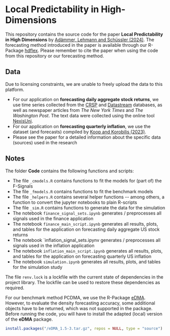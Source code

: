 # Local Predictability in High-Dimensions

This repository contains the source code for the paper **Local Predictability in High Dimensions** by [Adämmer, Lehmann and Schüssler (2024)](https://dx.doi.org/10.2139/ssrn.4342487). The forecasting method introduced in the paper is available through our R-Package [hdflex](https://github.com/lehmasve/hdflex). Please remember to cite the paper when using the code from this repository or our forecasting method.

## Data

Due to licensing constraints, we are unable to freely upload the data to this platform.

* For our application on **forecasting daily aggregate stock returns**, we use time series collected from the [CRSP](https://www.crsp.org) and [Datastream](http://www.lseg.com/en/data-analytics) databases, as well as newspaper articles from *The New York Times* and *The Washington Post*. The text data were collected using the online tool [NexisUni](https://www.lexisnexis.com/en-int/products/nexis-uni). 
* For our application on **forecasting quarterly inflation**, we use the dataset (and forecasts) compiled by [Koop and Korobilis (2023)](https://sites.google.com/site/dimitriskorobilis/matlab/vbdvs).
* Please see the paper for a detailed information about the specific data (sources) used in the research

## Notes

The folder **Code** contains the following functions and scripts:
* The file `_cmodels.R` contains functions to fit the models for (part of) the F-Signals
* The file `_fmodels.R` contains functions to fit the benchmark models
* The file `_helpers.R` contains several helper functions -- among others, a function to convert the jupyter notebooks to plain R-scripts
* The file `_sim.R` contains functions to generate the data for the simulation 
* The notebook `finance_signal_sets.ipynb` generates / preprocesses all signals used in the finance application
* The notebook `finance_main_script.ipynb` generates all results, plots, and tables for the application on forecasting daily aggregate US stock returns
* The notebook `inflation_signal_sets.ipynv generates / preprocesses all signals used in the inflation application
* The notebook `inflation_main_script.ipynb` generates all results, plots, and tables for the application on forecasting quarterly US inflation
* The notebook `simulation.ipynb` generates all results, plots, and tables for the simulation study

The file `renv.lock` is a lockfile with the current state of dependencies in the project library. The lockfile can be used to restore these dependencies as required.

For our benchmark method PCDMA, we use the R-Package [eDMA](https://cran.r-project.org/package=eDMA). However, to evaluate the density forecasting accuracy, some additional objects have to be returned, which was not supported in the package. Before running the code, you will have to install the adapted (local) version of the **eDMA** package. 
```r
install.packages("/eDMA_1.5-3.tar.gz", repos = NULL, type = "source")
```